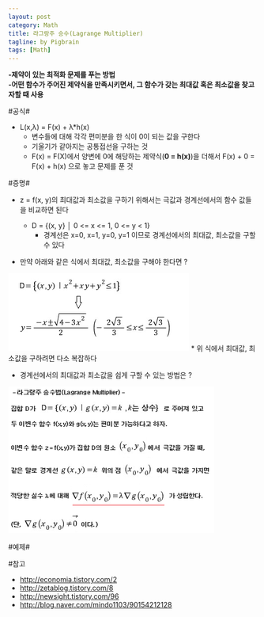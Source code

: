 ```yaml
---
layout: post
category: Math
title: 라그랑주 승수(Lagrange Multiplier)
tagline: by Pigbrain
tags: [Math]
---
```


<!--more-->

**-제약이 있는 최적화 문제를 푸는 방법**  
**-어떤 함수가 주어진 제약식을 만족시키면서, 그 함수가 갖는 최대값 혹은 최소값을 찾고자할 때 사용**
  
#공식#
* L(x,λ) = F(x) + λ*h(x)
	* 변수들에 대해 각각 편미분을 한 식이 0이 되는 값을 구한다
	* 기울기가 같아지는 공통접선을 구하는 것
	* F(x) = F(X)에서 양변에 0에 해당하는 제약식(**0 = h(x)**)을 더해서 F(x) + 0 = F(x) + h(x) 으로 놓고 문제를 푼 것

#증명#
* z = f(x, y)의 최대값과 최소값을 구하기 위해서는 극값과 경계선에서의 함수 값들을 비교하면 된다
	* D = {(x, y} │ 0 <= x <= 1,  0 <= y < 1} 
		* 경계선은 x=0, x=1, y=0, y=1 이므로 경계선에서의 최대값, 최소값을 구할 수 있다

* 만약 아래와 같은 식에서 최대값, 최소값을 구해야 한다면 ?  
<img src="/assets/themes/Snail/img/Math/LagrangeMultiplier/prof1.png" alt="">   
	* 위 식에서 최대값, 최소값을 구하려면 다소 복잡하다 

* 경계선에서의 최대값과 최소값을 쉽게 구할 수 있는 방법은 ?
<img src="/assets/themes/Snail/img/Math/LagrangeMultiplier/prof2.png" alt="">    



#예제#

#참고
* http://economia.tistory.com/2  
* http://zetablog.tistory.com/8  
* http://newsight.tistory.com/96  
* http://blog.naver.com/mindo1103/90154212128  